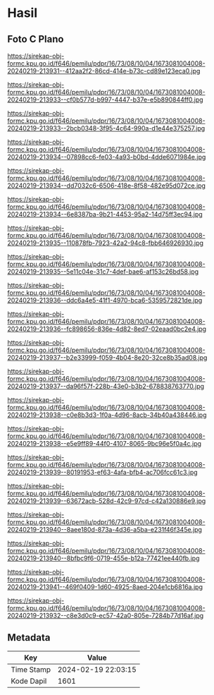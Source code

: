 # Hasil

## Foto C Plano

https://sirekap-obj-formc.kpu.go.id/f646/pemilu/pdpr/16/73/08/10/04/1673081004008-20240219-213931--412aa2f2-86cd-414e-b73c-cd89e123eca0.jpg

https://sirekap-obj-formc.kpu.go.id/f646/pemilu/pdpr/16/73/08/10/04/1673081004008-20240219-213933--cf0b577d-b997-4447-b37e-e5b890844ff0.jpg

https://sirekap-obj-formc.kpu.go.id/f646/pemilu/pdpr/16/73/08/10/04/1673081004008-20240219-213933--2bcb0348-3f95-4c64-990a-d1e44e375257.jpg

https://sirekap-obj-formc.kpu.go.id/f646/pemilu/pdpr/16/73/08/10/04/1673081004008-20240219-213934--07898cc6-fe03-4a93-b0bd-4dde6071984e.jpg

https://sirekap-obj-formc.kpu.go.id/f646/pemilu/pdpr/16/73/08/10/04/1673081004008-20240219-213934--dd7032c6-6506-418e-8f58-482e95d072ce.jpg

https://sirekap-obj-formc.kpu.go.id/f646/pemilu/pdpr/16/73/08/10/04/1673081004008-20240219-213934--6e8387ba-9b21-4453-95a2-14d75ff3ec94.jpg

https://sirekap-obj-formc.kpu.go.id/f646/pemilu/pdpr/16/73/08/10/04/1673081004008-20240219-213935--110878fb-7923-42a2-94c8-fbb646926930.jpg

https://sirekap-obj-formc.kpu.go.id/f646/pemilu/pdpr/16/73/08/10/04/1673081004008-20240219-213935--5e11c04e-31c7-4def-bae6-af153c26bd58.jpg

https://sirekap-obj-formc.kpu.go.id/f646/pemilu/pdpr/16/73/08/10/04/1673081004008-20240219-213936--ddc6a4e5-41f1-4970-bca6-5359572821de.jpg

https://sirekap-obj-formc.kpu.go.id/f646/pemilu/pdpr/16/73/08/10/04/1673081004008-20240219-213936--fc898656-836e-4d82-8ed7-02eaad0bc2e4.jpg

https://sirekap-obj-formc.kpu.go.id/f646/pemilu/pdpr/16/73/08/10/04/1673081004008-20240219-213937--b2e33999-f059-4b04-8e20-32ce8b35ad08.jpg

https://sirekap-obj-formc.kpu.go.id/f646/pemilu/pdpr/16/73/08/10/04/1673081004008-20240219-213937--da96f57f-228b-43e0-b3b2-678838763770.jpg

https://sirekap-obj-formc.kpu.go.id/f646/pemilu/pdpr/16/73/08/10/04/1673081004008-20240219-213938--c0e8b3d3-1f0a-4d96-8acb-34b40a438446.jpg

https://sirekap-obj-formc.kpu.go.id/f646/pemilu/pdpr/16/73/08/10/04/1673081004008-20240219-213938--e5e9ff89-44f0-4107-8065-9bc96e5f0a4c.jpg

https://sirekap-obj-formc.kpu.go.id/f646/pemilu/pdpr/16/73/08/10/04/1673081004008-20240219-213939--80191953-ef63-4afa-bfb4-ac706fcc61c3.jpg

https://sirekap-obj-formc.kpu.go.id/f646/pemilu/pdpr/16/73/08/10/04/1673081004008-20240219-213939--63672acb-528d-42c9-97cd-c42a130886e9.jpg

https://sirekap-obj-formc.kpu.go.id/f646/pemilu/pdpr/16/73/08/10/04/1673081004008-20240219-213940--8aee180d-873a-4d36-a5ba-e231f46f345e.jpg

https://sirekap-obj-formc.kpu.go.id/f646/pemilu/pdpr/16/73/08/10/04/1673081004008-20240219-213940--8bfbc9f6-0719-455e-b12a-77421ee440fb.jpg

https://sirekap-obj-formc.kpu.go.id/f646/pemilu/pdpr/16/73/08/10/04/1673081004008-20240219-213941--469f0409-1d60-4925-8aed-204e1cb6816a.jpg

https://sirekap-obj-formc.kpu.go.id/f646/pemilu/pdpr/16/73/08/10/04/1673081004008-20240219-213932--c8e3d0c9-ec57-42a0-805e-7284b77d16af.jpg


## Metadata

| Key        | Value               |
| ---------- | ------------------- |
| Time Stamp | 2024-02-19 22:03:15 |
| Kode Dapil | 1601                |



